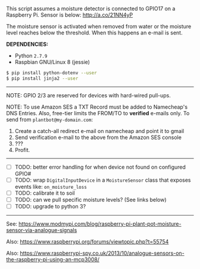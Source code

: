 This script assumes a moisture detector is connected to GPIO17 on a Raspberry Pi. Sensor is below:
http://a.co/21NN4yP

The moisture sensor is activated when removed from water or the moisture level reaches
below the threshold. When this happens an e-mail is sent.

**DEPENDENCIES:**
- Python `2.7.9`
- Raspbian GNU/Linux 8 (jessie)
```bash
$ pip install python-dotenv --user
$ pip install jinja2 --user
```

--------------------

NOTE: GPIO 2/3 are reserved for devices with hard-wired pull-ups.

NOTE: To use Amazon SES a TXT Record must be added to Namecheap's DNS Entries. Also, free-tier
limits the FROM/TO to **verified** e-mails only. To send from `plantbot@my-domain.com`:

1. Create a catch-all redirect e-mail on namecheap and point it to gmail
2. Send verification e-mail to the above from the Amazon SES console
3. ???
4. Profit.

--------------------

- [ ] TODO: better error handling for when device not found on configured GPIO#
- [ ] TODO: wrap `DigitalInputDevice` in a `MoistureSensor` class that exposes events like:
`on_moisture_loss`
- [ ] TODO: calibrate it to soil
- [ ] TODO: can we pull specific moisture levels? (See links below)
- [ ] TODO: upgrade to python 3?

--------------------

See: https://www.modmypi.com/blog/raspberry-pi-plant-pot-moisture-sensor-via-analogue-signals

Also: https://www.raspberrypi.org/forums/viewtopic.php?t=55754

Also: https://www.raspberrypi-spy.co.uk/2013/10/analogue-sensors-on-the-raspberry-pi-using-an-mcp3008/